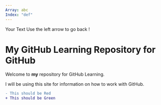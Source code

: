 ```yaml
---
Array: abc
Index: "def"
---
```

Your Text
Use the left arrow to go back ! 

# My GitHub Learning Repository for GitHub

Welcome to **my** repository for GitHub Learning.

I will be using this site for information on how to work with GitHub.

``` diff
- This should be Red
+ This should be Green
```

